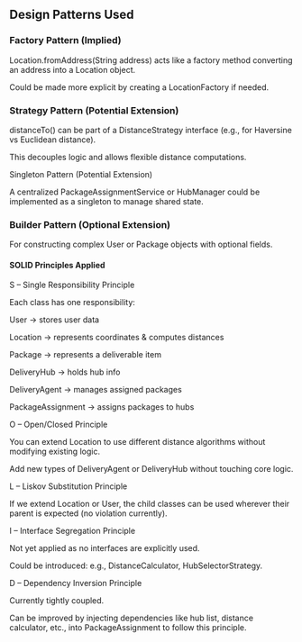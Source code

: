 ## Design Patterns Used

### Factory Pattern (Implied)

Location.fromAddress(String address) acts like a factory method converting an address into a Location object.

Could be made more explicit by creating a LocationFactory if needed.

### Strategy Pattern (Potential Extension)

distanceTo() can be part of a DistanceStrategy interface (e.g., for Haversine vs Euclidean distance).

This decouples logic and allows flexible distance computations.

Singleton Pattern (Potential Extension)

A centralized PackageAssignmentService or HubManager could be implemented as a singleton to manage shared state.

### Builder Pattern (Optional Extension)

For constructing complex User or Package objects with optional fields.

#### SOLID Principles Applied
S – Single Responsibility Principle

Each class has one responsibility:

User → stores user data

Location → represents coordinates & computes distances

Package → represents a deliverable item

DeliveryHub → holds hub info

DeliveryAgent → manages assigned packages

PackageAssignment → assigns packages to hubs

O – Open/Closed Principle

You can extend Location to use different distance algorithms without modifying existing logic.

Add new types of DeliveryAgent or DeliveryHub without touching core logic.

L – Liskov Substitution Principle

If we extend Location or User, the child classes can be used wherever their parent is expected (no violation currently).

I – Interface Segregation Principle

Not yet applied as no interfaces are explicitly used.

Could be introduced: e.g., DistanceCalculator, HubSelectorStrategy.

D – Dependency Inversion Principle

Currently tightly coupled.

Can be improved by injecting dependencies like hub list, distance calculator, etc., into PackageAssignment to follow this principle.
